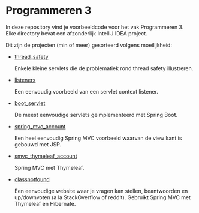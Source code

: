# Programmeren 3

In deze repository vind je voorbeeldcode voor het vak Programmeren 3. Elke directory bevat een afzonderlijk IntelliJ IDEA project.

Dit zijn de projecten (min of meer) gesorteerd volgens moeilijkheid:

- [thread_safety](thread_safety)

  Enkele kleine servlets die de problematiek rond thread safety illustreren.

- [listeners](listeners)

  Een eenvoudig voorbeeld van een servlet context listener.

- [boot_servlet](boot_servlet)

  De meest eenvoudige servlets geimplementeerd met Spring Boot.

- [spring_mvc_account](spring_mvc_account)

  Een heel eenvoudig Spring MVC voorbeeld waarvan de view kant is gebouwd met JSP.

- [smvc_thymeleaf_account](smvc_thymeleaf_account)

  Spring MVC met Thymeleaf.

- [classnotfound](classnotfound)

  Een eenvoudige website waar je vragen kan stellen, beantwoorden en up/downvoten (a la StackOverflow of reddit). Gebruikt Spring MVC met Thymeleaf en Hibernate.
